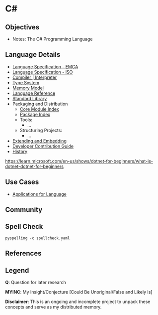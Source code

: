 # C#

## Objectives
- Notes: The C# Programming Language

## Language Details
- [Language Specification - EMCA](https://ecma-international.org/publications-and-standards/standards/ecma-334/)
- [Language Specification - ISO](https://www.iso.org/standard/75178.html)
- [Compiler | Interpreter]()
- [Type System]()
- [Memory Model]()
- [Language Reference]()
- [Standard Library]()
- Packaging and Distribution
    - [Core Module Index]()
    - [Package Index]()
    - Tools:
        - ...
    - Structuring Projects:
        - ...
- [Extending and Embedding]()
- [Developer Contribution Guide]()
- [History](https://learn.microsoft.com/en-us/dotnet/csharp/whats-new/csharp-version-history)

https://learn.microsoft.com/en-us/shows/dotnet-for-beginners/what-is-dotnet-dotnet-for-beginners

## Use Cases
- [Applications for Language]()

## Community

## Spell Check
```shell
pyspelling -c spellcheck.yaml
```

## References

## Legend
**Q**: Question for later research

**MYINC**: My Insight/Conjecture [Could Be Unoriginal/False and Likely Is]

**Disclaimer**: This is an ongoing and incomplete project to unpack these concepts and serve as my distributed memory.

